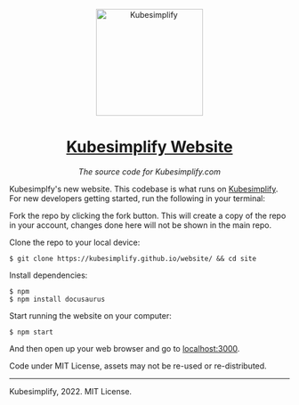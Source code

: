 <p align="center"><img width="192" img src="/static/branding/assets/png/icon/color.png" alt="Kubesimplify">

<h1 align="center"><a href="https://kubesimplify.github.io/website/">Kubesimplify Website </a></h1>
<p align="center"><i>The source code for Kubesimplify.com</i></p>

Kubesimplfy's new website. This codebase is what runs on [Kubesimplify](https://kubesimplify.github.io/website/). For new developers getting started, run the following in your terminal:

Fork the repo by clicking the fork button. This will create a copy of the repo in your account, changes done here will not be shown in the main repo. 
 
Clone the repo to your local device:

    $ git clone https://kubesimplify.github.io/website/ && cd site

Install dependencies:

    $ npm
    $ npm install docusaurus

Start running the website on your computer:

    $ npm start

And then open up your web browser and go to [localhost:3000](http://localhost:3000).


Code under MIT License, assets may not be re-used or re-distributed.

---

Kubesimplify, 2022. MIT License.

[Docusaurus]: https://docusaurus.io/
[Kubesimplfy theme]: https://github.com/kubesimplify/branding
